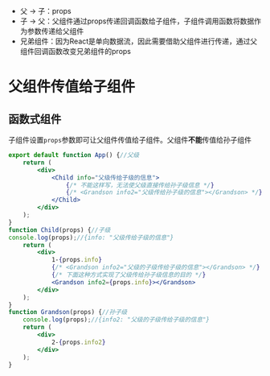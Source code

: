 - 父 -> 子：props
- 子 -> 父：父组件通过props传递回调函数给子组件，子组件调用函数将数据作为参数传递给父组件
- 兄弟组件：因为React是单向数据流，因此需要借助父组件进行传递，通过父组件回调函数改变兄弟组件的props

# 父组件传值给子组件

## 函数式组件

子组件设置`props`参数即可让父组件传值给子组件。父组件**不能**传值给孙子组件

```jsx
export default function App() {//父级
    return (
        <div>
            <Child info="父级传给子级的信息">
                {/* 不能这样写，无法使父级直接传给孙子级信息 */}
                {/* <Grandson info2="父级传给孙子级的信息"></Grandson> */}
            </Child>
        </div>
    );
}
function Child(props) {//子级
console.log(props);//{info: "父级传给子级的信息"}
    return (
        <div>
            1-{props.info}
            {/* <Grandson info2="父级的子级传给子级的信息"></Grandson> */}
            {/* 下面这种方式实现了父级传给孙子级信息的目的 */}
            <Grandson info2={props.info}></Grandson>
        </div>
    );
}
function Grandson(props) {//孙子级
    console.log(props);//{info2: "父级的子级传给子级的信息"}
    return (
        <div>
            2-{props.info2}
        </div>
    );
}

```

